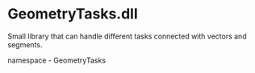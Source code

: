 # GeometryTasks.dll
Small library that can handle different tasks connected with vectors and segments.


namespace - GeometryTasks

